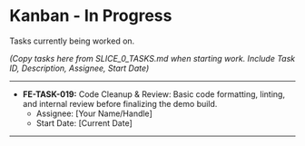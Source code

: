 # Kanban - In Progress

Tasks currently being worked on.

*(Copy tasks here from SLICE_0_TASKS.md when starting work. Include Task ID, Description, Assignee, Start Date)*

---

*   **FE-TASK-019:** Code Cleanup & Review: Basic code formatting, linting, and internal review before finalizing the demo build.
    *   Assignee: [Your Name/Handle]
    *   Start Date: [Current Date]

--- 